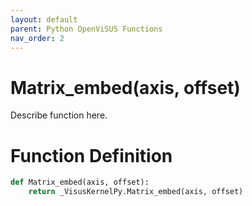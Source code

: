 ```yaml
---
layout: default
parent: Python OpenViSUS Functions
nav_order: 2
---
```


# Matrix_embed(axis, offset)

Describe function here.

# Function Definition

```python
def Matrix_embed(axis, offset):
    return _VisusKernelPy.Matrix_embed(axis, offset)
```